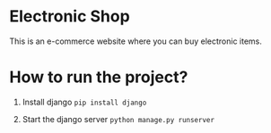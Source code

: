 # Electronic Shop

This is an e-commerce website where you can buy electronic items.

# How to run the project?

1. Install django
   `pip install django`

2. Start the django server
   `python manage.py runserver`
